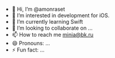 - 👋 Hi, I’m @amonraset
- 👀 I’m interested in development for iOS.
- 🌱 I’m currently learning Swift
- 💞️ I’m looking to collaborate on ...
- 📫 How to reach me minia@bk.ru
- 😄 Pronouns: ...
- ⚡ Fun fact: ...

<!---
amonraset/amonraset is a ✨ special ✨ repository because its `README.md` (this file) appears on your GitHub profile.
You can click the Preview link to take a look at your changes.
--->
